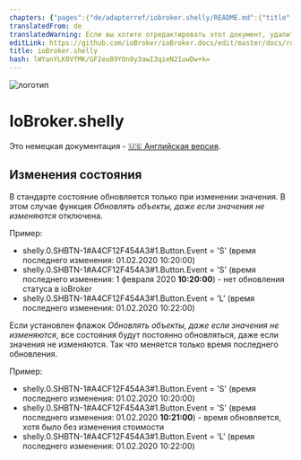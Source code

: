 ```yaml
---
chapters: {"pages":{"de/adapterref/iobroker.shelly/README.md":{"title":{"de":"ioBroker.shelly"},"content":"de/adapterref/iobroker.shelly/README.md"},"de/adapterref/iobroker.shelly/protocol-coap.md":{"title":{"de":"ioBroker.shelly"},"content":"de/adapterref/iobroker.shelly/protocol-coap.md"},"de/adapterref/iobroker.shelly/protocol-mqtt.md":{"title":{"de":"ioBroker.shelly"},"content":"de/adapterref/iobroker.shelly/protocol-mqtt.md"},"de/adapterref/iobroker.shelly/restricted-login.md":{"title":{"de":"ioBroker.shelly"},"content":"de/adapterref/iobroker.shelly/restricted-login.md"},"de/adapterref/iobroker.shelly/state-changes.md":{"title":{"de":"ioBroker.shelly"},"content":"de/adapterref/iobroker.shelly/state-changes.md"},"de/adapterref/iobroker.shelly/faq.md":{"title":{"de":"ioBroker.shelly"},"content":"de/adapterref/iobroker.shelly/faq.md"},"de/adapterref/iobroker.shelly/debug.md":{"title":{"de":"ioBroker.shelly"},"content":"de/adapterref/iobroker.shelly/debug.md"}}}
translatedFrom: de
translatedWarning: Если вы хотите отредактировать этот документ, удалите поле «translationFrom», в противном случае этот документ будет снова автоматически переведен
editLink: https://github.com/ioBroker/ioBroker.docs/edit/master/docs/ru/adapterref/iobroker.shelly/state-changes.md
title: ioBroker.shelly
hash: lWYanYLK0VfMK/GF2eu89YOn0y3awI3qieN2IuwDw+k=
---
```

![логотип](../../../de/admin/shelly.png)

# IoBroker.shelly
Это немецкая документация - [🇺🇸 Английская версия](../en/state-changes.md).

## Изменения состояния
В стандарте состояние обновляется только при изменении значения. В этом случае функция *Обновлять объекты, даже если значения не изменяются* отключена.

Пример:

* shelly.0.SHBTN-1#A4CF12F454A3#1.Button.Event = 'S' (время последнего изменения: 01.02.2020 10:20:00)
* shelly.0.SHBTN-1#A4CF12F454A3#1.Button.Event = 'S' (время последнего изменения: 1 февраля 2020 **10:20:00**) - нет обновления статуса в ioBroker
* shelly.0.SHBTN-1#A4CF12F454A3#1.Button.Event = 'L' (время последнего изменения: 01.02.2020 10:22:00)

Если установлен флажок *Обновлять объекты, даже если значения не изменяются*, все состояния будут постоянно обновляться, даже если значения не изменяются. Так что меняется только время последнего обновления.

Пример:

* shelly.0.SHBTN-1#A4CF12F454A3#1.Button.Event = 'S' (время последнего изменения: 01.02.2020 10:20:00)
* shelly.0.SHBTN-1#A4CF12F454A3#1.Button.Event = 'S' (время последнего изменения: 01.02.2020 **10:21:00**) - время обновляется, хотя было без изменения стоимости
* shelly.0.SHBTN-1#A4CF12F454A3#1.Button.Event = 'L' (время последнего изменения: 01.02.2020 10:22:00)